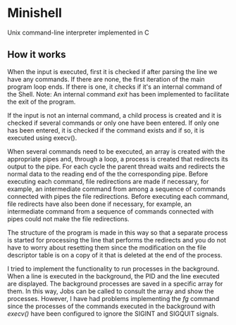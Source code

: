 # Minishell

Unix command-line interpreter implemented in C

## How it works

When the input is executed, first it is checked if after parsing the line we have any commands.
If there are none, the first iteration of the main program loop ends. If there is one, it checks if it's an internal command of the Shell. Note: An internal command _exit_ has been implemented to facilitate the exit of the program.

If the input is not an internal command, a child process is created and it is checked if several commands or only one have been entered.  If only one has been entered, it is checked if the command exists and if so, it is executed using execv(). 

When several commands need to be executed, an array is created with the appropriate pipes and, through a loop, a process is created that redirects its output to the pipe. For each cycle the parent thread waits and redirects the normal data to the reading end of the the corresponding pipe. Before executing each command, file redirections are made if necessary, for example, an intermediate command from among a sequence of commands connected with pipes the file redirections. Before executing each command, file redirects have also been done if necessary, for example, an intermediate command from a sequence of commands connected with pipes could not make the file redirections.

The structure of the program is made in this way so that a separate process is started for processing the line that performs the redirects and you do not have to worry about resetting them since the modification on the file descriptor table is on a copy of it that is deleted at the end of the process.

I tried to implement the functionality to run processes in the background. When a line is executed in the background, the PID and the line executed are displayed. The background processes are saved in a specific array for them. In this way, Jobs can be called to consult the array and show the processes. However, I have had problems implementing the _fg_ command since the processes of the commands executed in the background with _execv()_ have been configured to ignore the SIGINT and SIGQUIT signals. 
